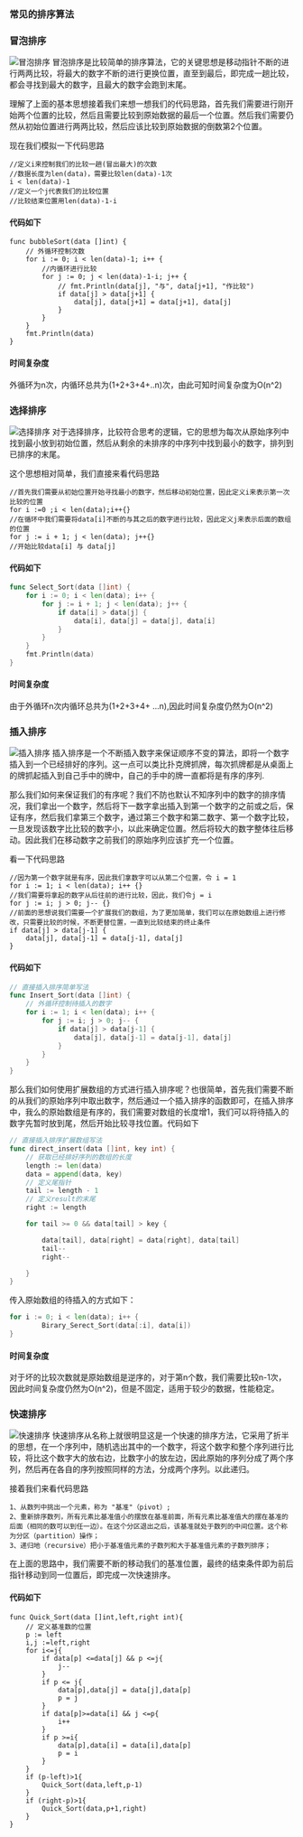 ### 常见的排序算法

### 冒泡排序
![冒泡排序](./../../img/冒泡排序.gif)
冒泡排序是比较简单的排序算法，它的关键思想是移动指针不断的进行两两比较，将最大的数字不断的进行更换位置，直至到最后，即完成一趟比较，都会寻找到最大的数字，且最大的数字会跑到末尾。

理解了上面的基本思想接着我们来想一想我们的代码思路，首先我们需要进行刚开始两个位置的比较，然后且需要比较到原始数据的最后一个位置。然后我们需要仍然从初始位置进行两两比较，然后应该比较到原始数据的倒数第2个位置。

现在我们模拟一下代码思路
```
//定义i来控制我们的比较一趟(冒出最大)的次数
//数据长度为len(data)，需要比较len(data)-1次
i < len(data)-1
//定义一个j代表我们的比较位置
//比较结束位置用len(data)-1-i
```

#### 代码如下
```
func bubbleSort(data []int) {
	// 外循环控制次数
	for i := 0; i < len(data)-1; i++ {
		//内循环进行比较
		for j := 0; j < len(data)-1-i; j++ {
			// fmt.Println(data[j], "与", data[j+1], "作比较")
			if data[j] > data[j+1] {
				data[j], data[j+1] = data[j+1], data[j]
			}
		}
	}
	fmt.Println(data)
}
```
#### 时间复杂度
外循环为n次，内循环总共为(1+2+3+4+..n)次，由此可知时间复杂度为O(n^2)

### 选择排序
![选择排序](./../../img/选择排序.gif)
对于选择排序，比较符合思考的逻辑，它的思想为每次从原始序列中找到最小放到初始位置，然后从剩余的未排序的中序列中找到最小的数字，排列到已排序的末尾。

这个思想相对简单，我们直接来看代码思路
```
//首先我们需要从初始位置开始寻找最小的数字，然后移动初始位置，因此定义i来表示第一次比较的位置
for i :=0 ;i < len(data);i++{}
//在循环中我们需要将data[i]不断的与其之后的数字进行比较，因此定义j来表示后面的数组的位置
for j := i + 1; j < len(data); j++{}
//开始比较data[i] 与 data[j]
```
#### 代码如下
```go
func Select_Sort(data []int) {
	for i := 0; i < len(data); i++ {
		for j := i + 1; j < len(data); j++ {
			if data[i] > data[j] {
				data[i], data[j] = data[j], data[i]
			}
		}
	}
	fmt.Println(data)
}
```
#### 时间复杂度
由于外循环n次内循环总共为(1+2+3+4+ ...n),因此时间复杂度仍然为O(n^2)
### 插入排序
![插入排序](./../../img/插入排序.gif)
插入排序是一个不断插入数字来保证顺序不变的算法，即将一个数字插入到一个已经排好的序列。这一点可以类比扑克牌抓牌，每次抓牌都是从桌面上的牌抓起插入到自己手中的牌中，自己的手中的牌一直都将是有序的序列.

那么我们如何来保证我们的有序呢？我们不防也默认不知序列中的数字的排序情况，我们拿出一个数字，然后将下一数字拿出插入到第一个数字的之前或之后，保证有序，然后我们拿第三个数字，通过第三个数字和第二数字、第一个数字比较，一旦发现该数字比比较的数字小，以此来确定位置。然后将较大的数字整体往后移动。因此我们在移动数字之前我们的原始序列应该扩充一个位置。

看一下代码思路
```
//因为第一个数字就是有序，因此我们拿数字可以从第二个位置，令 i = 1
for i := 1; i < len(data); i++ {}
//我们需要将拿起的数字从后往前的进行比较，因此，我们令j = i
for j := i; j > 0; j-- {}
//前面的思想说我们需要一个扩展我们的数组，为了更加简单，我们可以在原始数组上进行修改，只需要比较的时候，不断更替位置，一直到比较结束的终止条件
if data[j] > data[j-1] {
    data[j], data[j-1] = data[j-1], data[j]
}
```

#### 代码如下
```go
// 直接插入排序简单写法
func Insert_Sort(data []int) {
	// 外循环控制待插入的数字
	for i := 1; i < len(data); i++ {
		for j := i; j > 0; j-- {
			if data[j] > data[j-1] {
				data[j], data[j-1] = data[j-1], data[j]
			}
		}
	}
}
```
那么我们如何使用扩展数组的方式进行插入排序呢？也很简单，首先我们需要不断的从我们的原始序列中取出数字，然后通过一个插入排序的函数即可，在插入排序中，我么的原始数组是有序的，我们需要对数组的长度增1，我们可以将待插入的数字先暂时放到尾，然后开始比较寻找位置。代码如下
```go
// 直接插入排序扩展数组写法
func direct_insert(data []int, key int) {
	// 获取已经排好序列的数组的长度
	length := len(data)
	data = append(data, key)
	// 定义尾指针
	tail := length - 1
	// 定义result的末尾
	right := length

	for tail >= 0 && data[tail] > key {

		data[tail], data[right] = data[right], data[tail]
		tail--
		right--

	}
}
```
传入原始数组的待插入的方式如下：
```go
for i := 0; i < len(data); i++ {
    	Birary_Serect_Sort(data[:i], data[i])
}
```

#### 时间复杂度
对于坏的比较次数就是原始数组是逆序的，对于第n个数，我们需要比较n-1次，因此时间复杂度仍然为O(n^2)，但是不固定，适用于较少的数据，性能稳定。

### 快速排序
![快速排序](./../../img/快速排序.gif)
快速排序从名称上就很明显这是一个快速的排序方法，它采用了折半的思想，在一个序列中，随机选出其中的一个数字，将这个数字和整个序列进行比较，将比这个数字大的放右边，比数字小的放左边，因此原始的序列分成了两个序列，然后再在各自的序列按照同样的方法，分成两个序列。以此递归。

接着我们来看代码思路
```
1、从数列中挑出一个元素，称为 "基准"（pivot）;
2、重新排序数列，所有元素比基准值小的摆放在基准前面，所有元素比基准值大的摆在基准的后面（相同的数可以到任一边）。在这个分区退出之后，该基准就处于数列的中间位置。这个称为分区（partition）操作；
3、递归地（recursive）把小于基准值元素的子数列和大于基准值元素的子数列排序；
```
在上面的思路中，我们需要不断的移动我们的基准位置，最终的结束条件即为前后指针移动到同一位置后，即完成一次快速排序。

#### 代码如下
```
func Quick_Sort(data []int,left,right int){
	// 定义基准数的位置
	p := left
	i,j :=left,right
	for i<=j{
		if data[p] <=data[j] && p <=j{
			j--
		}
		if p <= j{
			data[p],data[j] = data[j],data[p]
			p = j
		}
		if data[p]>=data[i] && j <=p{
			i++
		}
		if p >=i{
			data[p],data[i] = data[i],data[p]
			p = i
		}
	}
	if (p-left)>1{
		Quick_Sort(data,left,p-1)
	}
	if (right-p)>1{
		Quick_Sort(data,p+1,right)
	}
}
```